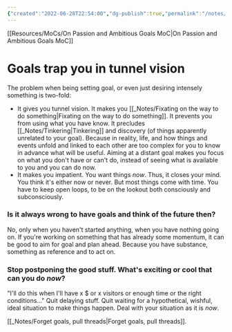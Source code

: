 ```yaml
---
{"created":"2022-06-28T22:54:00","dg-publish":true,"permalink":"/notes/goals-trap-you-in-tunnel-vision/","dgPassFrontmatter":true,"updated":"2025-01-19T22:21:09.648+01:00"}
---
```


[[Resources/MoCs/On Passion and Ambitious Goals MoC\|On Passion and Ambitious Goals MoC]]

# Goals trap you in tunnel vision
The problem when being setting goal, or even just desiring intensely something is two-fold:
- It gives you tunnel vision. It makes you [[_Notes/Fixating on the way to do something\|Fixating on the way to do something]]. It prevents you from using what you have know. It precludes [[_Notes/Tinkering\|Tinkering]] and discovery (of things apparently unrelated to your goal). Because in reality, life, and how things and events unfold and linked to each other are too complex for you to know in advance what will be useful. Aiming at a distant goal makes you focus on what you don't have or can't do, instead of seeing what is available to you and you can do now.
- It makes you impatient. You want things _now_. Thus, it closes your mind. You think it's either now or never. But most things come with time. You have to keep open loops, to be on the lookout both consciously and subconsciously.
### Is it always wrong to have goals and think of the future then?
No, only when you haven't started anything, when you have nothing going on. If you're working on something that has already some momentum, it can be good to aim for goal and plan ahead. Because you have substance, something as reference and to act on.
### Stop postponing the good stuff. What's exciting or cool that can you do _now_?
"I'll do this when I'll have x $ or x visitors or enough time or the right conditions..." Quit delaying stuff. Quit waiting for a hypothetical, wishful, ideal situation to make things happen. Deal with your situation as it is *now*.

[[_Notes/Forget goals, pull threads\|Forget goals, pull threads]].